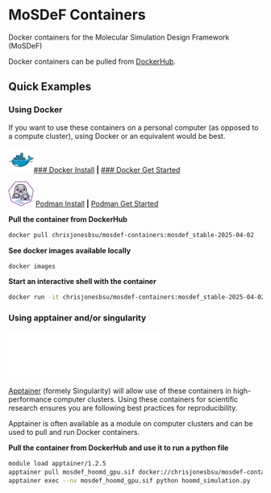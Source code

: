 # MoSDeF Containers
Docker containers for the Molecular Simulation Design Framework (MoSDeF)

Docker containers can be pulled from [DockerHub](https://hub.docker.com/repository/docker/chrisjonesbsu/mosdef-containers/general).


## Quick Examples

### Using Docker
If you want to use these containers on a personal computer (as opposed to a compute cluster), using Docker or an equivalent would be best.

<img src=".images/docker.png" width="50"/>[### Docker Install](https://docs.docker.com/engine/install) **|** [### Docker Get Started](https://www.docker.com/get-started/)

<img src=".images/podman.png" width="50"/> [Podman Install](https://podman.io/docs/installation) **|** [Podman Get Started](https://podman.io/get-started)

**Pull the container from DockerHub**
```bash
docker pull chrisjonesbsu/mosdef-containers:mosdef_stable-2025-04-02
```

**See docker images available locally**
```bash
docker images
```

**Start an interactive shell with the container**
```bash
docker run -it chrisjonesbsu/mosdef-containers:mosdef_stable-2025-04-02
```


### Using apptainer and/or singularity
<img src=".images/apptainer.svg" width=300/>

[Apptainer](https://apptainer.org/) (formely Singularity) will allow use of these containers in high-performance computer clusters.
Using these containers for scientific research ensures you are following best practices for reproducibility.

Apptainer is often available as a module on computer clusters and can be used to pull and run Docker containers.

**Pull the container from DockerHub and use it to run a python file**
```bash
module load apptainer/1.2.5
apptainer pull mosdef_hoomd_gpu.sif docker://chrisjonesbsu/mosdef-containers:mosdef_hoomd_gpu-2025-04-03
apptainer exec --nv mosdef_hoomd_gpu.sif python hoomd_simulation.py
```

